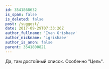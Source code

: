 ```yaml
---
id: 3541868632
is_spam: false
is_deleted: false
post: /suggest/
date: 2017-09-29T07:33:26Z
author_fullname: 'Ivan Grishaev'
author_nickname: 'igrishaev'
author_is_anon: false
parent: 3541800821
---
```


<p>Да, там достойный список. Особенно "Цель".</p>
